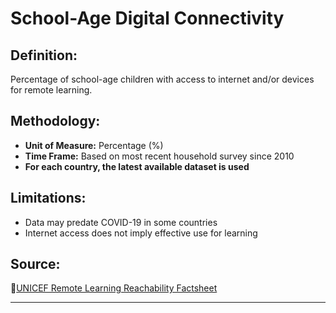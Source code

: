 # **School-Age Digital Connectivity**

## **Definition:**  

Percentage of school-age children with access to internet and/or
 devices for remote learning.

## **Methodology:**  

- **Unit of Measure:** Percentage (%)  
- **Time Frame:** Based on most recent household survey since 2010  
- **For each country, the latest available dataset is used**

## **Limitations:**  

- Data may predate COVID-19 in some countries  
- Internet access does not imply effective use for learning

## **Source:**  

🔗[UNICEF Remote Learning Reachability Factsheet](https://data.unicef.org/resources/remote-learning-reachability-factsheet/)

---
